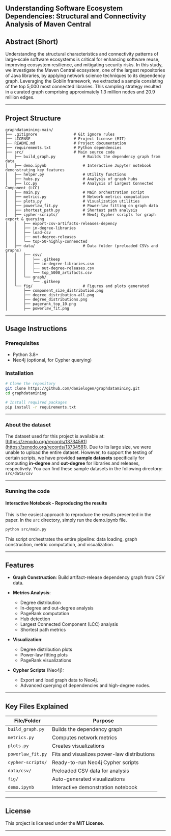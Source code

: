 ## Understanding Software Ecosystem Dependencies: Structural and Connectivity Analysis of Maven Central
## Abstract (Short)
Understanding the structural characteristics and connectivity patterns of large-scale software ecosystems is critical for enhancing software reuse, improving ecosystem resilience, and mitigating security risks. In this study, we investigate the Maven Central ecosystem, one of the largest repositories of Java libraries, by applying network science techniques to its dependency graph. Leveraging the Goblin framework, we extracted a sample consisting of the top 5,000 most connected libraries. This sampling strategy resulted in a curated graph comprising approximately 1.3 million nodes and 20.9 million edges.

---

## Project Structure

```
graphdatamining-main/
├── .gitignore                # Git ignore rules
├── LICENSE                   # Project license (MIT)
├── README.md                 # Project documentation
├── requirements.txt          # Python dependencies
├── src/                      # Main source code
│   ├── build_graph.py            # Builds the dependency graph from data
│   ├── demo.ipynb                # Interactive Jupyter notebook demonstrating key features
│   ├── helper.py                 # Utility functions
│   ├── hubs.py                   # Analysis of graph hubs
│   ├── lcc.py                    # Analysis of Largest Connected Component (LCC)
│   ├── main.py                   # Main orchestration script
│   ├── metrics.py                # Network metrics computation
│   ├── plots.py                  # Visualization utilities
│   ├── powerlaw_fit.py           # Power-law fitting on graph data
│   ├── shortest_path.py          # Shortest path analysis
│   ├── cypher-scripts/           # Neo4j Cypher scripts for graph export & querying
│   │   ├── export-csv-artifacts-releases-depency
│   │   ├── in-degree-libraries
│   │   ├── load-csv
│   │   ├── out-degree-releases
│   │   └── top-50-highly-connencted
│   ├── data/                     # Data folder (preloaded CSVs and graphs)
│   │   ├── csv/
│   │   │   ├── .gitkeep
│   │   │   ├── in-degree-libraries.csv
│   │   │   ├── out-degree-releases.csv
│   │   │   └── top_5000_artifacts.csv
│   │   └── graph/
│   │       └── .gitkeep
│   └── fig/                      # Figures and plots generated
│       ├── component_size_distribution.png
│       ├── degree_distribution-all.png
│       ├── degree_distributions.png
│       ├── pagerank_top_10.png
│       ├── powerlaw_fit.png
```

---

## Usage Instructions

### Prerequisites

* Python 3.8+
* Neo4j (optional, for Cypher querying)

### Installation

```bash
# Clone the repository
git clone https://github.com/danielogen/graphdatamining.git
cd graphdatamining

# Install required packages
pip install -r requirements.txt
```
--- 
### About the dataset
The dataset used for this project is available at: [https://zenodo.org/records/13734581](https://zenodo.org/records/13734581). Due to its large size, we were unable to upload the entire dataset. However, to support the testing of certain scripts, we have provided **sample datasets** specifically for computing **in-degree** and **out-degree** for libraries and releases, respectively. You can find these sample datasets in the following directory: `src/data/csv`

---

### Running the code
#### Interactive Notebook - Reproducing the results
This is the easiest approach to reproduce the results presented in the paper. In the ``src`` directory, simply run the demo.ipynb file.


```bash
python src/main.py
```

This script orchestrates the entire pipeline: data loading, graph construction, metric computation, and visualization.

---

## Features

* **Graph Construction**: Build artifact-release dependency graph from CSV data.
* **Metrics Analysis**:

  * Degree distribution
  * In-degree and out-degree analysis
  * PageRank computation
  * Hub detection
  * Largest Connected Component (LCC) analysis
  * Shortest path metrics
* **Visualization**:

  * Degree distribution plots
  * Power-law fitting plots
  * PageRank visualizations
* **Cypher Scripts** (Neo4j):

  * Export and load graph data to Neo4j.
  * Advanced querying of dependencies and high-degree nodes.

---

## Key Files Explained

| File/Folder       | Purpose                                     |
| ----------------- | ------------------------------------------- |
| `build_graph.py`  | Builds the dependency graph                 |
| `metrics.py`      | Computes network metrics                    |
| `plots.py`        | Creates visualizations                      |
| `powerlaw_fit.py` | Fits and visualizes power-law distributions |
| `cypher-scripts/` | Ready-to-run Neo4j Cypher scripts           |
| `data/csv/`       | Preloaded CSV data for analysis             |
| `fig/`            | Auto-generated visualizations               |
| `demo.ipynb`      | Interactive demonstration notebook          |

---
<!-- 
## 💡 Contribution Guidelines

1. Fork the repository.
2. Create a feature branch.
3. Submit a pull request with a detailed description.

--- -->

## License

This project is licensed under the **MIT License**.

---
